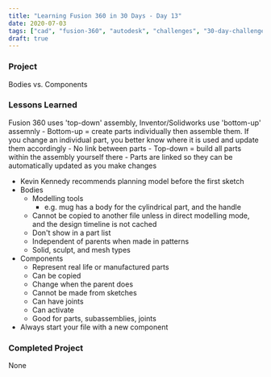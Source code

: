 ```yaml
---
title: "Learning Fusion 360 in 30 Days - Day 13"
date: 2020-07-03
tags: ["cad", "fusion-360", "autodesk", "challenges", "30-day-challenge", "fusion-360-in-30"]
draft: true
---
```

### Project
Bodies vs. Components

### Lessons Learned
 Fusion 360 uses 'top-down' assembly, Inventor/Solidworks use 'bottom-up' assemnly
    - Bottom-up = create parts individually then assemble them. If you change an individual part, you better know where it is used and update them accordingly
        - No link between parts
    - Top-down = build all parts within the assembly yourself there
        - Parts are linked so they can be automatically updated as you make changes
- Kevin Kennedy recommends planning model before the first sketch
- Bodies
    - Modelling tools
        - e.g. mug has a body for the cylindrical part, and the handle
    - Cannot be copied to another file unless in direct modelling mode, and the design timeline is not cached
    - Don't show in a part list
    - Independent of parents when made in patterns
    - Solid, sculpt, and mesh types
- Components
    - Represent real life or manufactured parts
    - Can be copied
    - Change when the parent does
    - Cannot be made from sketches
    - Can have joints
    - Can activate
    - Good for parts, subassemblies, joints
- Always start your file with a new component

### Completed Project
None
